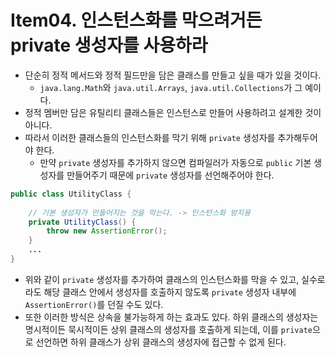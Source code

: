 # Item04. 인스턴스화를 막으려거든 private 생성자를 사용하라
- 단순히 정적 메서드와 정적 필드만을 담은 클래스를 만들고 싶을 때가 있을 것이다.
  - `java.lang.Math`와 `java.util.Arrays`, `java.util.Collections`가 그 예이다.
- 정적 멤버만 담은 유틸리티 클래스들은 인스턴스로 만들어 사용하려고 설계한 것이 아니다.
- 따라서 이러한 클래스들의 인스턴스화를 막기 위해 `private` 생성자를 추가해두어야 한다.
  - 만약 `private` 생성자를 추가하지 않으면 컴파일러가 자동으로 `public` 기본 생성자를 만들어주기 때문에 `private` 생성자를 선언해주어야 한다. 
```java
public class UtilityClass {
    
    // 기본 생성자가 만들어지는 것을 막는다. -> 인스턴스화 방지용
    private UtilityClass() {
        throw new AssertionError();
    }
    ...
}
```
- 위와 같이 `private` 생성자를 추가하여 클래스의 인스턴스화를 막을 수 있고, 실수로라도 해당 클래스 안에서 생성자를 호출하지 않도록 `private` 생성자 내부에 `AssertionError()`를 던질 수도 있다.
- 또한 이러한 방식은 상속을 불가능하게 하는 효과도 있다. 하위 클래스의 생성자는 명시적이든 묵시적이든 상위 클래스의 생성자를 호출하게 되는데, 이를 `private`으로 선언하면 하위 클래스가 상위 클래스의 생성자에 접근할 수 없게 된다.
